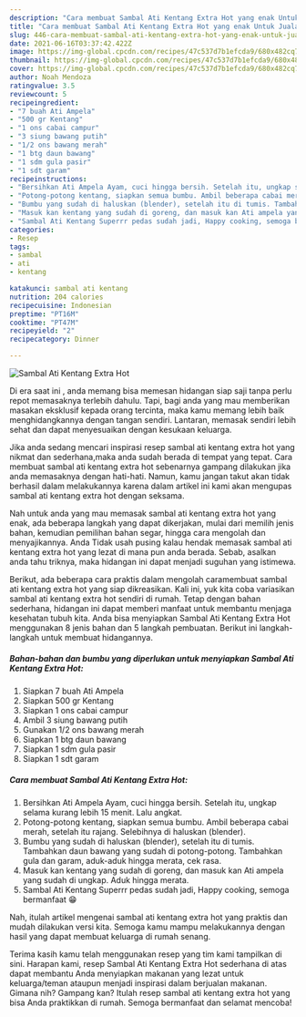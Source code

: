 ```yaml
---
description: "Cara membuat Sambal Ati Kentang Extra Hot yang enak Untuk Jualan"
title: "Cara membuat Sambal Ati Kentang Extra Hot yang enak Untuk Jualan"
slug: 446-cara-membuat-sambal-ati-kentang-extra-hot-yang-enak-untuk-jualan
date: 2021-06-16T03:37:42.422Z
image: https://img-global.cpcdn.com/recipes/47c537d7b1efcda9/680x482cq70/sambal-ati-kentang-extra-hot-foto-resep-utama.jpg
thumbnail: https://img-global.cpcdn.com/recipes/47c537d7b1efcda9/680x482cq70/sambal-ati-kentang-extra-hot-foto-resep-utama.jpg
cover: https://img-global.cpcdn.com/recipes/47c537d7b1efcda9/680x482cq70/sambal-ati-kentang-extra-hot-foto-resep-utama.jpg
author: Noah Mendoza
ratingvalue: 3.5
reviewcount: 5
recipeingredient:
- "7 buah Ati Ampela"
- "500 gr Kentang"
- "1 ons cabai campur"
- "3 siung bawang putih"
- "1/2 ons bawang merah"
- "1 btg daun bawang"
- "1 sdm gula pasir"
- "1 sdt garam"
recipeinstructions:
- "Bersihkan Ati Ampela Ayam, cuci hingga bersih. Setelah itu, ungkap selama kurang lebih 15 menit. Lalu angkat."
- "Potong-potong kentang, siapkan semua bumbu. Ambil beberapa cabai merah, setelah itu rajang. Selebihnya di haluskan (blender)."
- "Bumbu yang sudah di haluskan (blender), setelah itu di tumis. Tambahkan daun bawang yang sudah di potong-potong. Tambahkan gula dan garam, aduk-aduk hingga merata, cek rasa."
- "Masuk kan kentang yang sudah di goreng, dan masuk kan Ati ampela yang sudah di ungkap. Aduk hingga merata."
- "Sambal Ati Kentang Superrr pedas sudah jadi, Happy cooking, semoga bermanfaat 😁"
categories:
- Resep
tags:
- sambal
- ati
- kentang

katakunci: sambal ati kentang 
nutrition: 204 calories
recipecuisine: Indonesian
preptime: "PT16M"
cooktime: "PT47M"
recipeyield: "2"
recipecategory: Dinner

---
```



![Sambal Ati Kentang Extra Hot](https://img-global.cpcdn.com/recipes/47c537d7b1efcda9/680x482cq70/sambal-ati-kentang-extra-hot-foto-resep-utama.jpg)

Di era  saat ini , anda memang bisa memesan hidangan siap saji tanpa perlu repot memasaknya terlebih dahulu. Tapi, bagi anda yang mau memberikan masakan eksklusif kepada orang tercinta, maka kamu memang lebih baik menghidangkannya dengan tangan sendiri. Lantaran, memasak sendiri lebih sehat dan dapat menyesuaikan dengan kesukaan keluarga.

Jika anda sedang mencari inspirasi resep sambal ati kentang extra hot yang nikmat dan sederhana,maka anda sudah berada di tempat yang tepat. Cara membuat sambal ati kentang extra hot  sebenarnya gampang dilakukan jika anda memasaknya dengan hati-hati. Namun, kamu jangan takut akan tidak berhasil dalam melakukannya 
karena dalam artikel ini kami akan mengupas sambal ati kentang extra hot dengan seksama.  



Nah untuk anda yang mau memasak sambal ati kentang extra hot yang enak, ada beberapa langkah yang dapat dikerjakan, mulai dari memilih jenis bahan, kemudian pemilihan bahan segar, hingga cara mengolah dan menyajikannya. Anda Tidak usah pusing kalau hendak memasak sambal ati kentang extra hot yang lezat di mana pun anda berada. Sebab, asalkan anda  tahu triknya, maka hidangan ini dapat menjadi suguhan yang istimewa.

Berikut, ada beberapa cara praktis  dalam mengolah caramembuat sambal ati kentang extra hot yang siap dikreasikan. Kali ini, yuk kita coba variasikan sambal ati kentang extra hot sendiri di rumah. Tetap dengan bahan sederhana, hidangan ini dapat memberi manfaat untuk membantu menjaga kesehatan tubuh kita. Anda bisa menyiapkan Sambal Ati Kentang Extra Hot menggunakan 8 jenis bahan dan 5 langkah pembuatan. Berikut ini langkah-langkah untuk membuat hidangannya.

<!--inarticleads1-->

##### Bahan-bahan dan bumbu yang diperlukan untuk menyiapkan Sambal Ati Kentang Extra Hot:

1. Siapkan 7 buah Ati Ampela
1. Siapkan 500 gr Kentang
1. Siapkan 1 ons cabai campur
1. Ambil 3 siung bawang putih
1. Gunakan 1/2 ons bawang merah
1. Siapkan 1 btg daun bawang
1. Siapkan 1 sdm gula pasir
1. Siapkan 1 sdt garam




<!--inarticleads2-->

##### Cara membuat Sambal Ati Kentang Extra Hot:

1. Bersihkan Ati Ampela Ayam, cuci hingga bersih. Setelah itu, ungkap selama kurang lebih 15 menit. Lalu angkat.
1. Potong-potong kentang, siapkan semua bumbu. Ambil beberapa cabai merah, setelah itu rajang. Selebihnya di haluskan (blender).
1. Bumbu yang sudah di haluskan (blender), setelah itu di tumis. Tambahkan daun bawang yang sudah di potong-potong. Tambahkan gula dan garam, aduk-aduk hingga merata, cek rasa.
1. Masuk kan kentang yang sudah di goreng, dan masuk kan Ati ampela yang sudah di ungkap. Aduk hingga merata.
1. Sambal Ati Kentang Superrr pedas sudah jadi, Happy cooking, semoga bermanfaat 😁




Nah, itulah artikel mengenai  sambal ati kentang extra hot  yang praktis dan mudah dilakukan versi kita. Semoga kamu mampu melakukannya dengan hasil yang dapat membuat keluarga di rumah senang. 

Terima kasih kamu telah menggunakan resep yang tim kami tampilkan di sini. Harapan kami, resep  Sambal Ati Kentang Extra Hot sederhana di atas dapat membantu Anda menyiapkan makanan yang lezat untuk keluarga/teman ataupun menjadi inspirasi dalam berjualan makanan. Gimana nih? Gampang kan? Itulah resep sambal ati kentang extra hot yang bisa Anda praktikkan di rumah. Semoga bermanfaat dan selamat mencoba!

